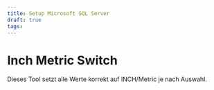 ```yaml
---
title: Setup Microsoft SQL Server
draft: true
tags:
---
```


# Inch Metric Switch

Dieses Tool setzt alle Werte korrekt auf INCH/Metric je nach Auswahl.